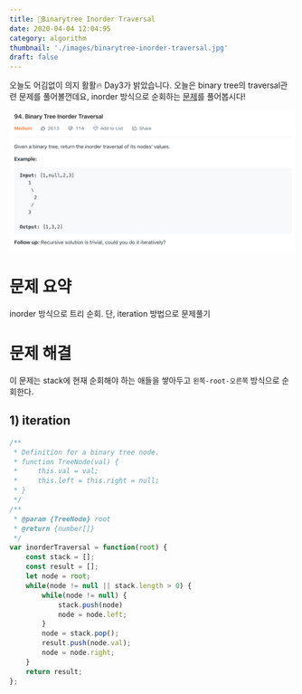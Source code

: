 ```yaml
---
title: 🎄Binarytree Inorder Traversal
date: 2020-04-04 12:04:95
category: algorithm
thumbnail: './images/binarytree-inorder-traversal.jpg'
draft: false
---
```



오늘도 어김없이 의지 활활🔥 Day3가 밝았습니다. 오늘은 binary tree의 traversal관련 문제를 풀어볼껀데요, inorder 방식으로 순회하는 [문제](https://leetcode.com/problems/binary-tree-inorder-traversal/)를 풀어봅시다!

![binary tree inorder traversal](./images/binarytree-inorder-traversal.jpg)

# 문제 요약
inorder 방식으로 트리 순회. 단, iteration 방법으로 문제풀기

# 문제 해결
이 문제는 stack에 현재 순회해야 하는 애들을 쌓아두고 `왼쪽-root-오른쪽` 방식으로 순회한다.

## 1) iteration
```js
/**
 * Definition for a binary tree node.
 * function TreeNode(val) {
 *     this.val = val;
 *     this.left = this.right = null;
 * }
 */
/**
 * @param {TreeNode} root
 * @return {number[]}
 */
var inorderTraversal = function(root) {
    const stack = [];
    const result = [];
    let node = root;
    while(node != null || stack.length > 0) {
        while(node != null) {
            stack.push(node)
            node = node.left;
        }
        node = stack.pop();
        result.push(node.val);
        node = node.right;
    }
    return result;
};
```